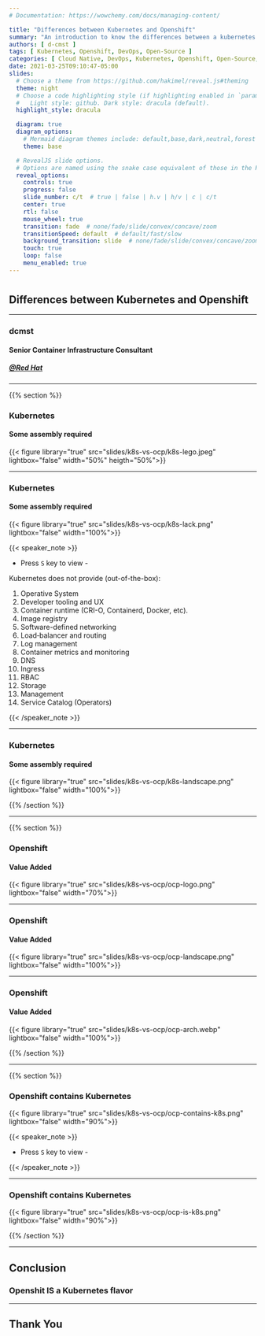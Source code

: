 ```yaml
---
# Documentation: https://wowchemy.com/docs/managing-content/

title: "Differences between Kubernetes and Openshift"
summary: "An introduction to know the differences between a kubernetes vanilla implementation an Openshift Container Platform"
authors: [ d-cmst ]
tags: [ Kubernetes, Openshift, DevOps, Open-Source ]
categories: [ Cloud Native, DevOps, Kubernetes, Openshift, Open-Source, Slides ]
date: 2021-03-25T09:10:47-05:00
slides:
  # Choose a theme from https://github.com/hakimel/reveal.js#theming
  theme: night
  # Choose a code highlighting style (if highlighting enabled in `params.toml`)
  #   Light style: github. Dark style: dracula (default).
  highlight_style: dracula

  diagram: true
  diagram_options:
    # Mermaid diagram themes include: default,base,dark,neutral,forest
    theme: base

  # RevealJS slide options.
  # Options are named using the snake case equivalent of those in the RevealJS docs.
  reveal_options:
    controls: true
    progress: false
    slide_number: c/t  # true | false | h.v | h/v | c | c/t
    center: true
    rtl: false
    mouse_wheel: true
    transition: fade  # none/fade/slide/convex/concave/zoom
    transitionSpeed: default  # default/fast/slow
    background_transition: slide  # none/fade/slide/convex/concave/zoom
    touch: true
    loop: false
    menu_enabled: true
---
```

<!-- [revealoptions]
  controlsBackArrows= "hidden"
  history= false
  center= true
  showNotes= false
  width= "100%"
  height= "100%"
  margin= 0.2
  minScale= 0.2
  maxScale= 1.5 -->

#

## Differences between Kubernetes and Openshift

---

### dcmst

#### Senior Container Infrastructure Consultant

##### [@Red Hat](https://redhat.com)

---

{{% section %}}

### Kubernetes

#### Some assembly required

{{< figure library="true" src="slides/k8s-vs-ocp/k8s-lego.jpeg" lightbox="false" width="50%" heigth="50%">}}

---

<!-- markdownlint-capture -->
<!-- markdownlint-disable -->

### Kubernetes
<!-- markdownlint-restore -->

#### Some assembly required

{{< figure library="true" src="slides/k8s-vs-ocp/k8s-lack.png" lightbox="false" width="100%">}}

{{< speaker_note >}}

- Press `S` key to view -

Kubernetes does not provide (out-of-the-box):

  1. Operative System
  1. Developer tooling and UX
  1. Container runtime (CRI-O, Containerd, Docker, etc).
  1. Image registry
  1. Software-defined networking
  1. Load‐balancer and routing
  1. Log management
  1. Container metrics and monitoring
  1. DNS
  1. Ingress
  1. RBAC
  1. Storage
  1. Management
  1. Service Catalog (Operators)

{{< /speaker_note >}}

---
<!-- markdownlint-capture -->
<!-- markdownlint-disable -->

### Kubernetes
<!-- markdownlint-restore -->

#### Some assembly required

{{< figure library="true" src="slides/k8s-vs-ocp/k8s-landscape.png" lightbox="false" width="100%">}}

{{% /section %}}

---
{{% section %}}

### Openshift

#### Value Added

{{< figure library="true" src="slides/k8s-vs-ocp/ocp-logo.png" lightbox="false" width="70%">}}

---
<!-- markdownlint-capture -->
<!-- markdownlint-disable -->

### Openshift
<!-- markdownlint-restore -->

#### Value Added

{{< figure library="true" src="slides/k8s-vs-ocp/ocp-landscape.png" lightbox="false" width="100%">}}

---
<!-- markdownlint-capture -->
<!-- markdownlint-disable -->

### Openshift
<!-- markdownlint-restore -->
#### Value Added

{{< figure library="true" src="slides/k8s-vs-ocp/ocp-arch.webp" lightbox="false" width="100%">}}

{{% /section %}}

---

{{% section %}}

### Openshift contains Kubernetes

{{< figure library="true" src="slides/k8s-vs-ocp/ocp-contains-k8s.png" lightbox="false" width="90%">}}

{{< speaker_note >}}

- Press `S` key to view -

{{< /speaker_note >}}

---
<!-- markdownlint-capture -->
<!-- markdownlint-disable -->
### Openshift contains Kubernetes
<!-- markdownlint-restore -->

{{< figure library="true" src="slides/k8s-vs-ocp/ocp-is-k8s.png" lightbox="false" width="90%">}}

{{% /section %}}

---

## Conclusion

### Openshit IS a Kubernetes flavor

---

## Thank You
